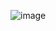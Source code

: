 ![image](https://github.com/thiago88sp/fgt_azure_active_passive/assets/54182968/0b7295f9-83e5-4c23-b9c2-d87371726986)
